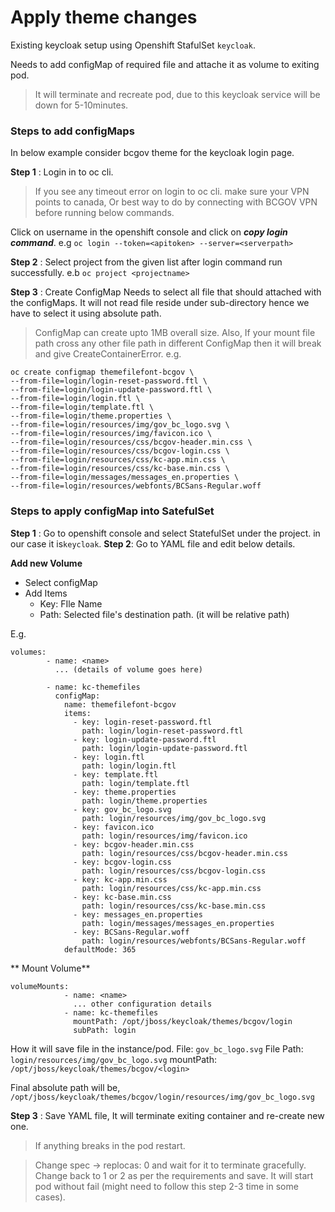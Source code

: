 # Apply theme changes
Existing keycloak setup using Openshift StafulSet `keycloak`.

Needs to add configMap of required file and attache it as volume to exiting pod.
>It will terminate and recreate pod, due to this keycloak service will be down for 5-10minutes.

### Steps to add configMaps
In below example consider bcgov theme for the keycloak login page.

__Step 1__ : Login in to oc cli.
> If you see any timeout error on login to oc cli. make sure your VPN points to canada, Or best way to do by connecting with BCGOV VPN before running below commands.

Click on username in the openshift console and click on ***copy login command***.
e.g `oc login --token=<apitoken> --server=<serverpath>`

__Step 2__ : Select project from the given list after login command run successfully.
e.b `oc project <projectname>`

__Step 3__ : Create ConfigMap
Needs to select all file that should attached with the configMaps. It will not read file reside under sub-directory hence we have to select it using absolute path.
> ConfigMap can create upto 1MB overall size. Also, If your mount file path cross any other file path in different ConfigMap then it will break and give CreateContainerError.
e.g.
```
oc create configmap themefilefont-bcgov \
--from-file=login/login-reset-password.ftl \
--from-file=login/login-update-password.ftl \
--from-file=login/login.ftl \
--from-file=login/template.ftl \
--from-file=login/theme.properties \
--from-file=login/resources/img/gov_bc_logo.svg \
--from-file=login/resources/img/favicon.ico \
--from-file=login/resources/css/bcgov-header.min.css \
--from-file=login/resources/css/bcgov-login.css \
--from-file=login/resources/css/kc-app.min.css \
--from-file=login/resources/css/kc-base.min.css \
--from-file=login/messages/messages_en.properties \
--from-file=login/resources/webfonts/BCSans-Regular.woff
```
### Steps to apply configMap into SatefulSet

__Step 1__ : Go to openshift console and select StatefulSet under the project.
in our case it is`keycloak`.
__Step 2__:  Go to YAML file and edit below details.

__Add new Volume__
- Select configMap
- Add Items
    - Key: FIle Name
    - Path: Selected file's destination path. (it will be relative path)

E.g.
```
volumes:
        - name: <name>
          ... (details of volume goes here)

        - name: kc-themefiles
          configMap:
            name: themefilefont-bcgov
            items:
              - key: login-reset-password.ftl
                path: login/login-reset-password.ftl
              - key: login-update-password.ftl
                path: login/login-update-password.ftl
              - key: login.ftl
                path: login/login.ftl
              - key: template.ftl
                path: login/template.ftl
              - key: theme.properties
                path: login/theme.properties
              - key: gov_bc_logo.svg
                path: login/resources/img/gov_bc_logo.svg
              - key: favicon.ico
                path: login/resources/img/favicon.ico
              - key: bcgov-header.min.css
                path: login/resources/css/bcgov-header.min.css
              - key: bcgov-login.css
                path: login/resources/css/bcgov-login.css
              - key: kc-app.min.css
                path: login/resources/css/kc-app.min.css
              - key: kc-base.min.css
                path: login/resources/css/kc-base.min.css
              - key: messages_en.properties
                path: login/messages/messages_en.properties
              - key: BCSans-Regular.woff
                path: login/resources/webfonts/BCSans-Regular.woff
            defaultMode: 365
```

** Mount Volume**
```
volumeMounts:
            - name: <name>
              ... other configuration details
            - name: kc-themefiles
              mountPath: /opt/jboss/keycloak/themes/bcgov/login
              subPath: login
```

How it will save file in the instance/pod.
File: `gov_bc_logo.svg`
File Path: `login/resources/img/gov_bc_logo.svg`
mountPath: `/opt/jboss/keycloak/themes/bcgov/<login>`

Final absolute path will be,
`/opt/jboss/keycloak/themes/bcgov/login/resources/img/gov_bc_logo.svg`

__Step 3__ : Save YAML file, It will terminate exiting container and re-create new one.

> If anything breaks in the pod restart.

> Change spec -> replocas: 0 and wait for it to terminate gracefully. Change back to 1 or 2 as per the requirements and save. It will start pod without fail (might need to follow this step 2-3 time in some cases).